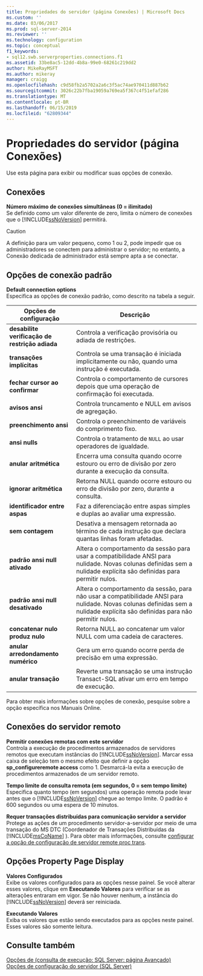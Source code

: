 ```yaml
---
title: Propriedades do servidor (página Conexões) | Microsoft Docs
ms.custom: ''
ms.date: 03/06/2017
ms.prod: sql-server-2014
ms.reviewer: ''
ms.technology: configuration
ms.topic: conceptual
f1_keywords:
- sql12.swb.serverproperties.connections.f1
ms.assetid: 33be8ac5-12dd-4b8a-99e0-68261c219dd2
author: MikeRayMSFT
ms.author: mikeray
manager: craigg
ms.openlocfilehash: c9d58fb2a5702a2a6c3f5ac74ae970411d887b62
ms.sourcegitcommit: 3026c22b7fba19059a769ea5f367c4f51efaf286
ms.translationtype: MT
ms.contentlocale: pt-BR
ms.lasthandoff: 06/15/2019
ms.locfileid: "62809344"
---
```

# <a name="server-properties-connections-page"></a>Propriedades do servidor (página Conexões)
  Use esta página para exibir ou modificar suas opções de conexão.  
  
## <a name="connections"></a>Conexões  
 **Número máximo de conexões simultâneas (0 = ilimitado)**  
 Se definido como um valor diferente de zero, limita o número de conexões que o [!INCLUDE[ssNoVersion](../../includes/ssnoversion-md.md)] permitirá.  
  
> [!CAUTION]  
>  A definição para um valor pequeno, como 1 ou 2, pode impedir que os administradores se conectem para administrar o servidor; no entanto, a Conexão dedicada de administrador está sempre apta a se conectar.  
  
## <a name="default-connection-options"></a>Opções de conexão padrão  
 **Default connection options**  
 Especifica as opções de conexão padrão, como descrito na tabela a seguir.  
  
|Opções de configuração|Descrição|  
|--------------------------|-----------------|  
|**desabilite verificação de restrição adiada**|Controla a verificação provisória ou adiada de restrições.|  
|**transações implícitas**|Controla se uma transação é iniciada implicitamente ou não, quando uma instrução é executada.|  
|**fechar cursor ao confirmar**|Controla o comportamento de cursores depois que uma operação de confirmação foi executada.|  
|**avisos ansi**|Controla truncamento e NULL em avisos de agregação.|  
|**preenchimento ansi**|Controla o preenchimento de variáveis do comprimento fixo.|  
|**ansi nulls**|Controla o tratamento de `NULL` ao usar operadores de igualdade.|  
|**anular aritmética**|Encerra uma consulta quando ocorre estouro ou erro de divisão por zero durante a execução da consulta.|  
|**ignorar aritmética**|Retorna NULL quando ocorre estouro ou erro de divisão por zero, durante a consulta.|  
|**identificador entre aspas**|Faz a diferenciação entre aspas simples e duplas ao avaliar uma expressão.|  
|**sem contagem**|Desativa a mensagem retornada ao término de cada instrução que declara quantas linhas foram afetadas.|  
|**padrão ansi null ativado**|Altera o comportamento da sessão para usar a compatibilidade ANSI para nulidade. Novas colunas definidas sem a nulidade explícita são definidas para permitir nulos.|  
|**padrão ansi null desativado**|Altera o comportamento da sessão, para não usar a compatibilidade ANSI para nulidade. Novas colunas definidas sem a nulidade explícita são definidas para não permitir nulos.|  
|**concatenar nulo produz nulo**|Retorna NULL ao concatenar um valor NULL com uma cadeia de caracteres.|  
|**anular arredondamento numérico**|Gera um erro quando ocorre perda de precisão em uma expressão.|  
|**anular transação**|Reverte uma transação se uma instrução Transact-SQL ativar um erro em tempo de execução.|  
  
 Para obter mais informações sobre opções de conexão, pesquise sobre a opção específica nos Manuais Online.  
  
## <a name="remote-server-connections"></a>Conexões do servidor remoto  
 **Permitir conexões remotas com este servidor**  
 Controla a execução de procedimentos armazenados de servidores remotos que executam instâncias do [!INCLUDE[ssNoVersion](../../includes/ssnoversion-md.md)]. Marcar essa caixa de seleção tem o mesmo efeito que definir a opção **sp_configureremote access** como 1. Desmarcá-la evita a execução de procedimentos armazenados de um servidor remoto.  
  
 **Tempo limite de consulta remota (em segundos, 0 = sem tempo limite)**  
 Especifica quanto tempo (em segundos) uma operação remota pode levar antes que o [!INCLUDE[ssNoVersion](../../includes/ssnoversion-md.md)] chegue ao tempo limite. O padrão é 600 segundos ou uma espera de 10 minutos.  
  
 **Requer transações distribuídas para comunicação servidor a servidor**  
 Protege as ações de um procedimento servidor-a-servidor por meio de uma transação do MS DTC (Coordenador de Transações Distribuídas da [!INCLUDE[msCoName](../../includes/msconame-md.md)] ). Para obter mais informações, consulte [configurar a opção de configuração de servidor remote proc trans](configure-the-remote-proc-trans-server-configuration-option.md).  
  
## <a name="property-page-display-options"></a>Opções Property Page Display  
 **Valores Configurados**  
 Exibe os valores configurados para as opções nesse painel. Se você alterar esses valores, clique em **Executando Valores** para verificar se as alterações entraram em vigor. Se não houver nenhum, a instância do [!INCLUDE[ssNoVersion](../../includes/ssnoversion-md.md)] deverá ser reiniciada.  
  
 **Executando Valores**  
 Exiba os valores que estão sendo executados para as opções neste painel. Esses valores são somente leitura.  
  
## <a name="see-also"></a>Consulte também  
 [Opções de &#40;consulta de execução: SQL Server: página Avançado&#41;](../options-query-execution-sql-server-advanced-page.md)   
 [Opções de configuração do servidor &#40;SQL Server&#41;](server-configuration-options-sql-server.md)  
  
  
